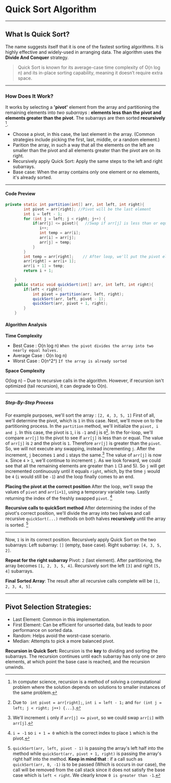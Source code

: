 # Quick Sort Algorithm
---
## What Is Quick Sort?
The name suggests itself that it is one of the fastest sorting algorithms. It is highly effective and widely-used in arranging data. The algorithm uses the **Divide And Conquer** strategy.

>Quick Sort is known for its average-case time complexity of O(n log n) and its in-place sorting capability, meaning it doesn’t require extra space.

---
### How Does It Work?
 It works by selecting a **'pivot'** element from the array and partitioning the remaining elements into *two subarrays* : **elements less than the pivot and elements greater than the pivot**. The subarrays are then sorted **recursively** [^1].
 
 - Choose a pivot, in this case, the last element in the array. (Common strategies include picking the first, last, middle, or a random element.)
 - Parition the array, in such a way that all the elements on the left are smaller than the pivot and all elements greater than the pivot are on its right.
 - Recursively apply Quick Sort: Apply the same steps to the left and right subarrays.
 - Base case: When the array contains only one element or no elements, it's already sorted.

---

#### Code Preview
```Java
private static int partition(int[] arr, int left, int right){
        int pivot = arr[right]; //Pivot will be the last element
        int i = left - 1;
        for (int j = left; j < right; j++) {
            if(arr[j] <= pivot){   //Swap if arr[j] is less than or equal to pivot.
               i++;
               int temp = arr[i];
               arr[i] = arr[j];
               arr[j] = temp;   
            }
        }
        int temp = arr[right];    // After loop, we'll put the pivot element to its correct position. Which is arr[i + 1]
        arr[right] = arr[i+ 1];
        arr[i + 1] = temp;
        return i + 1;                 

    }
    public static void quickSort(int[] arr, int left, int right){
        if(left < right){
            int pivot = partition(arr, left, right);
            quickSort(arr, left, pivot - 1);
            quickSort(arr, pivot + 1, right);
        }
    }
```

#### Algorithm Analysis
**Time Complexity** 
- Best Case : O(n log n) `When the pivot divides the array into two nearly equal halves.`
- Average Case : O(n log n)
- Worst Case : O(n^2^) `If the array is already sorted`

**Space Complexity**

O(log n) – Due to recursive calls in the algorithm. However, if recursion isn't optimized (tail recursion), it can degrade to O(n).

---

##### Step-By-Step Process

For example purposes, we'll sort the array : `[2, 4, 3, 5, 1]`
First of all, we'll determine the pivot, which is `1` in this case. Next, we'll move on to the partitioning process. In the `partition` method, we'll initialize the `pivot, i and j`. In this case, the pivot is `1`, i is `-1` and j is `0`[^2]. In the for-loop, we'll compare `arr[j]` to the pivot to see if `arr[j]` is less than or equal. The value of `arr[j]` is `2` and the pivot is `1`. Therefore `arr[j]` is greater than the `pivot`. So, we will not execute any swapping, instead incrementing `j`. After the increment, `j` becomes `1` and `i` stays the same.[^3] The value of `arr[j]` is now `4`. Since `4` > `1`, we'll continue to increment `j`. As we look forward, we could see that all the remaining elements are greater than `1` (3 and 5). So `j` will get incremented continuously until it equals `right`, which, by the time `j` would be `4` (`i` would still be `-1`) and the loop finally comes to an end. 

**Placing the pivot at the correct position**
After the loop, we'll swap the values of `pivot` and `arr[i+1]`, using a temporary variable `temp`. Lastly returning the index of the freshly swapped `pivot`. [^4]

**Recursive calls to quickSort method**
After determining the index of the pivot's correct position, we'll divide the array into two halves and call recursive `quickSort(...)` methods on both halves **recursively** until the array is sorted. [^5]

---
Now, `1` is in its correct position. Recursively apply Quick Sort on the two subarrays:
Left subarray: `[]` (empty, base case).
Right subarray: `[4, 3, 5, 2]`.

**Repeat for the right subarray**
Pivot: `2` (last element).
After partitioning, the array becomes `[1, 2, 3, 5, 4]`.
Recursively sort the left `[3]` and right `[5, 4]` subarrays.

**Final Sorted Array**: The result after all recursive calls complete will be `[1, 2, 3, 4, 5]`.

---

## Pivot Selection Strategies:

- Last Element: Common in this implementation.
- First Element: Can be efficient for unsorted data, but leads to poor performance on sorted data.
- Random: Helps avoid the worst-case scenario.
- Median: Attempts to pick a more balanced pivot.

**Recursion in Quick Sort:**
Recursion is the **key** to dividing and sorting the subarrays. The recursion continues until each subarray has only one or  zero elements, at which point the base case is reached, and the recursion unwinds.


[^1]: In computer science, recursion is a method of solving a computational problem where the solution depends on solutions to smaller instances of the same problem.
[^2]: Due to ` int pivot = arr[right];`, `int i = left - 1;` and `for (int j = left; j < right; j++) {...}`.
[^3]: We'll increment `i` only if `arr[j] <= pivot`, so we could swap `arr[i]` with `arr[j]`.
[^4]: `i = -1` so `i + 1 = 0` which is the correct index to place `1` which is the pivot.
[^5]: `quickSort(arr, left, pivot - 1)` is passing the array's left half into the method while `quickSort(arr, pivot + 1, right)` is passing the array's right half into the method. **Keep in mind that** : if a call such as `quickSort(arr, 0, -1)` is to be passed (Which is occurs in our case), the call will be removed from the call stack since it does not satisfy the base case which is `left < right`. We clearly know `0 is greater than -1`.